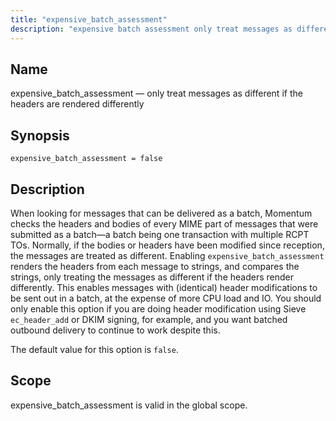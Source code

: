 ```yaml
---
title: "expensive_batch_assessment"
description: "expensive batch assessment only treat messages as different if the headers are rendered differently expensive batch assessment false When looking for messages that can be delivered as a batch Momentum checks the headers and bodies of every MIME part of messages that were submitted as a batch a batch being..."
---
```


<a name="conf.ref.expensive_batch_assessment"></a> 
## Name

expensive_batch_assessment — only treat messages as different if the headers are rendered differently

## Synopsis

`expensive_batch_assessment = false`

<a name="idp9555280"></a> 
## Description

When looking for messages that can be delivered as a batch, Momentum checks the headers and bodies of every MIME part of messages that were submitted as a batch—a batch being one transaction with multiple RCPT TOs. Normally, if the bodies or headers have been modified since reception, the messages are treated as different. Enabling `expensive_batch_assessment` renders the headers from each message to strings, and compares the strings, only treating the messages as different if the headers render differently. This enables messages with (identical) header modifications to be sent out in a batch, at the expense of more CPU load and IO. You should only enable this option if you are doing header modification using Sieve `ec_header_add` or DKIM signing, for example, and you want batched outbound delivery to continue to work despite this.

The default value for this option is `false`.

<a name="idp9559920"></a> 
## Scope

expensive_batch_assessment is valid in the global scope.